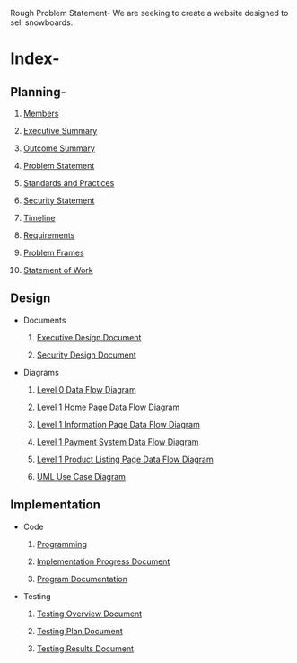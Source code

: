Rough Problem Statement- We are seeking to create a website designed to sell snowboards.

# Index-

## Planning-

  1. [Members](https://github.com/KadeSchrock/Project-1/blob/main/Planning/Team%20Details%20and%20Problem%20Statement/members.pdf)
  
  1. [Executive Summary](https://github.com/KadeSchrock/Project-1/blob/main/Planning/executive-summary.md)

  1. [Outcome Summary](https://github.com/KadeSchrock/Project-1/blob/main/Planning/outcome-summary.md)

  1. [Problem Statement](https://github.com/KadeSchrock/Project-1/blob/main/Planning/Team%20Details%20and%20Problem%20Statement/problem-statement.md)
  
  1. [Standards and Practices](https://github.com/KadeSchrock/Project-1/blob/main/Planning/Standards%20and%20Practices/standards-and-practices.md)
  
  1. [Security Statement](https://github.com/KadeSchrock/Project-1/blob/main/Planning/%20security-statement.md)

  1. [Timeline](https://github.com/KadeSchrock/Project-1/blob/main/Planning/Timeline/snowboard-timeline.png)

  1. [Requirements](https://github.com/KadeSchrock/Project-1/blob/main/Planning/requirements.md)

  2. [Problem Frames](https://github.com/KadeSchrock/Project-1/tree/main/Planning/Problem%20Frames)

  1. [Statement of Work](https://github.com/KadeSchrock/Project-1/blob/main/Planning/statement-of-work.md)

## Design

  - Documents
    
    1. [Executive Design Document](https://github.com/KadeSchrock/Project-1/blob/main/Design/executive-design-document.md)
       
    2. [Security Design Document](https://github.com/KadeSchrock/Project-1/blob/main/Design/security-design-document.md)
       
  - Diagrams
    
    1. [Level 0 Data Flow Diagram](https://github.com/KadeSchrock/Project-1/blob/main/Design/Diagrams/level0-dfd.jpg)
       
    2. [Level 1 Home Page Data Flow Diagram](https://github.com/KadeSchrock/Project-1/blob/main/Design/Diagrams/level1-home-page-dfd-v2.jpg)
       
    3. [Level 1 Information Page Data Flow Diagram](https://github.com/KadeSchrock/Project-1/blob/main/Design/Diagrams/level1-home-page-dfd-v2.jpg)
       
    4. [Level 1 Payment System Data Flow Diagram](https://github.com/KadeSchrock/Project-1/blob/main/Design/Diagrams/level1-payment-system-dfd.jpg)
       
    5. [Level 1 Product Listing Page Data Flow Diagram](https://github.com/KadeSchrock/Project-1/blob/main/Design/Diagrams/level1-product-listing-page-dfd.jpg)
        
    6. [UML Use Case Diagram](https://github.com/KadeSchrock/Project-1/blob/main/Design/Diagrams/uml-use-case-diagram.png)

## Implementation

  - Code
    
      1. [Programming](https://github.com/KadeSchrock/Project-1/tree/main/Implementation/Code)
         
      2. [Implementation Progress Document](https://github.com/KadeSchrock/Project-1/blob/main/Implementation/Documentation/implementation-progress-document.md)
      
      3. [Program Documentation](https://github.com/KadeSchrock/Project-1/blob/main/Implementation/Documentation/program-documentation.md)
 
  - Testing
    
      1. [Testing Overview Document](https://github.com/KadeSchrock/Project-1/blob/main/Implementation/Testing/testing-overview.md)
         
      3. [Testing Plan Document](https://github.com/KadeSchrock/Project-1/blob/main/Implementation/Testing/testing-plan.md)
         
      4. [Testing Results Document](https://github.com/KadeSchrock/Project-1/blob/main/Implementation/Testing/testing-results.md)
